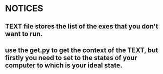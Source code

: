 # NOTICES
## TEXT file stores the list of the exes that you don't want to run.
## use the get.py to get the context of the TEXT, but firstly you need to set to the states of your computer to which is your ideal state.